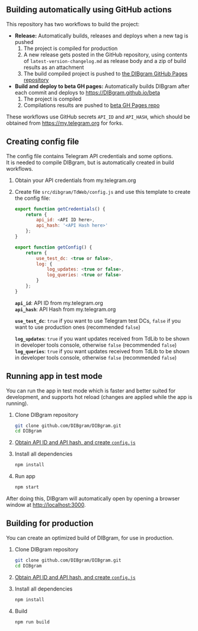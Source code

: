 ## Building automatically using GitHub actions

This repository has two workflows to build the project:

- **Release:** Automatically builds, releases and deploys when a new tag is pushed
  1. The project is compiled for production
  2. A new release gets posted in the GitHub repository, using contents of `latest-version-changelog.md` as release body and a zip of build results as an attachment
  3. The build compiled project is pushed to [the DIBgram GitHub Pages repository](github.com/DIBgram/dibgram.github.io)
- **Build and deploy to beta GH pages:** Automatically builds DIBgram after each commit and deploys to <https://DIBgram.github.io/beta>
  1. The project is compiled
  2. Compilations results are pushed to [beta GH Pages repo](https://github.com/DIBgram/beta)

These workflows use GitHub secrets `API_ID` and `API_HASH`, which should be obtained from <https://my.telegram.org> for forks.

## Creating config file

The config file contains Telegram API credentials and some options.  
It is needed to compile DIBgram, but is automatically created in build workflows.

1. Obtain your API credentials from my.telegram.org
2. Create file `src/dibgram/TdWeb/config.js` and use this template to create the config file:

    ```js
    export function getCredentials() {
        return {
            api_id: <API ID here>,
            api_hash: '<API Hash here>'
        };
    }

    export function getConfig() {
        return {
            use_test_dc: <true or false>,
            log: {
                log_updates: <true or false>,
                log_queries: <true or false>
            }
        };
    }
    ```

    **`api_id`**: API ID from my.telegram.org  
    **`api_hash`**: API Hash from my.telegram.org

    **`use_test_dc`**: `true` if you want to use Telegram test DCs, `false` if you want to use production ones (recommended `false`)

    **`log_updates`**: `true` if you want updates received from TdLib to be shown in developer tools console, otherwise `false` (recommended `false`)
    **`log_queries`**: `true` if you want updates received from TdLib to be shown in developer tools console, otherwise `false` (recommended `false`)

## Running app in test mode

You can run the app in test mode which is faster and better suited for development, and supports hot reload (changes are applied while the app is running).

1. Clone DIBgram repository

   ```sh
   git clone github.com/DIBgram/DIBgram.git
   cd DIBgram
   ```

2. [Obtain API ID and API hash, and create `config.js`](#creating-config-file)
3. Install all dependencies

   ```sh
   npm install
   ```

4. Run app

   ```sh
   npm start
   ```

After doing this, DIBgram will automatically open by opening a browser window at <http://localhost:3000>.

## Building for production

You can create an optimized build of DIBgram, for use in production.

1. Clone DIBgram repository

   ```sh
   git clone github.com/DIBgram/DIBgram.git
   cd DIBgram
   ```

2. [Obtain API ID and API hash, and create `config.js`](#creating-config-file)
3. Install all dependencies

   ```sh
   npm install
   ```

4. Build

   ```sh
   npm run build
   ```
